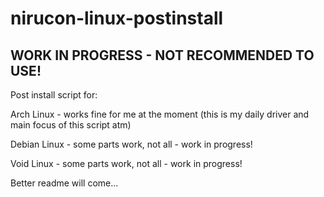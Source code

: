# nirucon-linux-postinstall

## WORK IN PROGRESS - NOT RECOMMENDED TO USE!

Post install script for:

Arch Linux - works fine for me at the moment (this is my daily driver and main focus of this script atm)

Debian Linux - some parts work, not all - work in progress!

Void Linux - some parts work, not all - work in progress!

Better readme will come...
